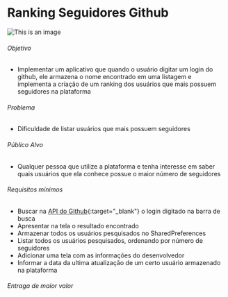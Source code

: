# Ranking Seguidores Github

![This is an image](https://encrypted-tbn0.gstatic.com/images?q=tbn:ANd9GcSiKTHLvVpYxVI28oFsh4Ct3qW1_wxaNPx-1A&usqp=CAU)

###### Objetivo

- Implementar um aplicativo que quando o usuário digitar um login do github, ele armazena o nome encontrado em uma listagem e implementa a criação de um ranking dos usuários que mais possuem seguidores na plataforma

###### Problema

- Dificuldade de listar usuários que mais possuem seguidores

###### Público Alvo

- Qualquer pessoa que utilize a plataforma e tenha interesse em saber quais usuários que ela conhece possue o maior número de seguidores

###### Requisitos mínimos

- Buscar na [API do Github](https://api.github.com/){:target="\_blank"} o login digitado na barra de busca
- Apresentar na tela o resultado encontrado
- Armazenar todos os usuários pesquisados no SharedPreferences
- Listar todos os usuários pesquisados, ordenando por número de seguidores
- Adicionar uma tela com as informações do desenvolvedor
- Informar a data da ultima atualização de um certo usuário armazenado na plataforma

###### Entraga de maior valor

